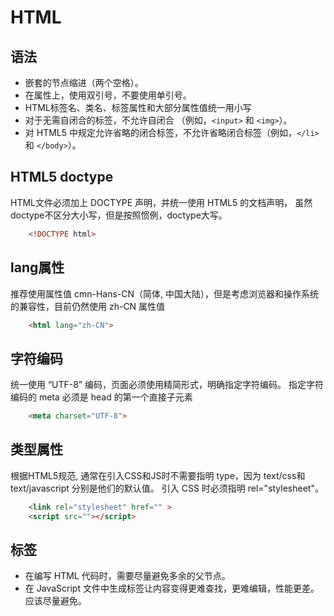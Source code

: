 
# HTML

## 语法

- 嵌套的节点缩进（两个空格）。
- 在属性上，使用双引号，不要使用单引号。
- HTML标签名、类名、标签属性和大部分属性值统一用小写
- 对于无需自闭合的标签，不允许自闭合 （例如，``<input>`` 和 ``<img>``）。
- 对 HTML5 中规定允许省略的闭合标签，不允许省略闭合标签（例如，``</li>`` 和 ``</body>``）。

## HTML5 doctype

HTML文件必须加上 DOCTYPE 声明，并统一使用 HTML5 的文档声明， 虽然doctype不区分大小写，但是按照惯例，doctype大写。

```html
    <!DOCTYPE html>
```

## lang属性

推荐使用属性值 cmn-Hans-CN（简体, 中国大陆），但是考虑浏览器和操作系统的兼容性，目前仍然使用 zh-CN 属性值

```html
    <html lang="zh-CN">
```

## 字符编码

统一使用 “UTF-8” 编码，页面必须使用精简形式，明确指定字符编码。
指定字符编码的 meta 必须是 head 的第一个直接子元素

```html
    <meta charset="UTF-8">
```

## 类型属性

根据HTML5规范, 通常在引入CSS和JS时不需要指明 type，因为 text/css和 text/javascript 分别是他们的默认值。 引入 CSS 时必须指明 rel="stylesheet"。

```html
    <link rel="stylesheet" href="" >
    <script src=""></script>
```


## 标签

- 在编写 HTML 代码时，需要尽量避免多余的父节点。
- 在 JavaScript 文件中生成标签让内容变得更难查找，更难编辑，性能更差。应该尽量避免。